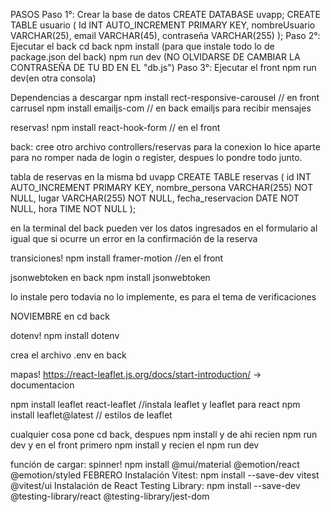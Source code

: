 PASOS
Paso 1°: Crear la base de datos
CREATE DATABASE uvapp;
CREATE TABLE usuario (
    Id INT AUTO_INCREMENT PRIMARY KEY,
    nombreUsuario VARCHAR(25),
    email VARCHAR(45),
    contraseña VARCHAR(255)
);
Paso 2°: Ejecutar el back
cd back
npm install (para que instale todo lo de package.json del back)
npm run dev
(NO OLVIDARSE DE CAMBIAR LA CONTRASEÑA DE TU BD EN EL "db.js")
Paso 3°: Ejecutar el front
npm run dev(en otra consola)

Dependencias a descargar
npm install rect-responsive-carousel        // en front carrusel
npm install emailjs-com                     // en back emailjs para recibir mensajes

reservas!
npm install react-hook-form                 // en el front

back: cree otro archivo controllers/reservas para la conexion lo hice aparte para no romper nada de login o register, despues lo pondre todo junto.

tabla de reservas en la misma bd uvapp
CREATE TABLE reservas (
    id INT AUTO_INCREMENT PRIMARY KEY,
    nombre_persona VARCHAR(255) NOT NULL,
    lugar VARCHAR(255) NOT NULL,
    fecha_reservacion DATE NOT NULL,
    hora TIME NOT NULL
);

en la terminal del back pueden ver los datos ingresados en el formulario al igual que si ocurre un error en la confirmación de la reserva

transiciones!
npm install framer-motion   //en el front

jsonwebtoken en back
npm install jsonwebtoken

lo instale pero todavia no lo implemente, es para el tema de verificaciones

NOVIEMBRE
en cd back 

dotenv!
npm install dotenv

crea el archivo   .env    en back

mapas!
https://react-leaflet.js.org/docs/start-introduction/ -> documentacion

npm install leaflet react-leaflet           //instala leaflet y leaflet para react
npm install leaflet@latest                  // estilos de leaflet

cualquier cosa pone cd back, despues npm install y de ahi recien npm run dev
y en el front primero npm install y recien el npm run dev

función de cargar: spinner!
npm install @mui/material @emotion/react @emotion/styled
FEBRERO
Instalación Vitest: npm install --save-dev vitest @vitest/ui
Instalación de React Testing Library: npm install --save-dev @testing-library/react @testing-library/jest-dom

